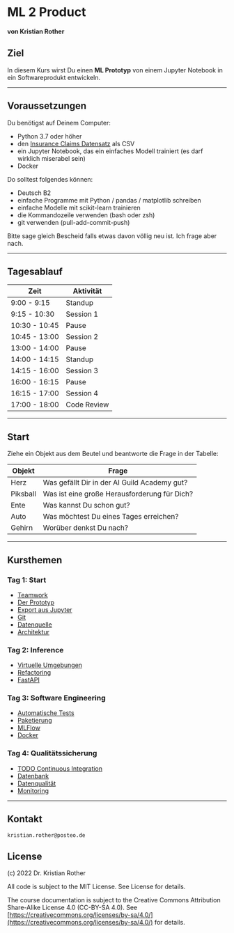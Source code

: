 
# ML 2 Product

**von Kristian Rother**

## Ziel

In diesem Kurs wirst Du einen **ML Prototyp** von einem Jupyter Notebook in ein Softwareprodukt entwickeln.

----

## Voraussetzungen

Du benötigst auf Deinem Computer:

* Python 3.7 oder höher
* den [Insurance Claims Datensatz](https://data.mendeley.com/datasets/vfchtm5y7j/1) als CSV
* ein Jupyter Notebook, das ein einfaches Modell trainiert (es darf wirklich miserabel sein)
* Docker

Do solltest folgendes können:

* Deutsch B2
* einfache Programme mit Python / pandas / matplotlib schreiben
* einfache Modelle mit scikit-learn trainieren
* die Kommandozeile verwenden (bash oder zsh)
* git verwenden (pull-add-commit-push)

Bitte sage gleich Bescheid falls etwas davon völlig neu ist. Ich frage aber nach.

----

## Tagesablauf

| Zeit | Aktivität |
|------|-----------|
| 9:00 - 9:15 | Standup |
| 9:15 - 10:30 | Session 1 |
| 10:30 - 10:45 | Pause |
| 10:45 - 13:00 | Session 2 |
| 13:00 - 14:00 | Pause |
| 14:00 - 14:15 | Standup |
| 14:15 - 16:00 | Session 3 |
| 16:00 - 16:15 | Pause |
| 16:15 - 17:00 | Session 4 |
| 17:00 - 18:00 | Code Review |

----
## Start

Ziehe ein Objekt aus dem Beutel und beantworte die Frage in der Tabelle:

| Objekt | Frage |
|--------|----------|
| Herz     | Was gefällt Dir in der AI Guild Academy gut? |
| Piksball | Was ist eine große Herausforderung für Dich? |
| Ente     | Was kannst Du schon gut? |
| Auto     | Was möchtest Du eines Tages erreichen? |
| Gehirn   | Worüber denkst Du nach? |

----

## Kursthemen

### Tag 1: Start

* [Teamwork](teamwork.md)
* [Der Prototyp](prototyp.md)
* [Export aus Jupyter](jupyter_export.md)
* [Git](git_repo.md)
* [Datenquelle](datenquelle.md)
* [Architektur](architektur.md)

### Tag 2: Inference

* [Virtuelle Umgebungen](https://www.academis.eu/posts/software_engineering/virtualenv.md)
* [Refactoring](refactoring.md)
* [FastAPI](fastapi.md)

### Tag 3: Software Engineering

* [Automatische Tests](test.md)
* [Paketierung](paketierung.md)
* [MLFlow](mlflow.md)
* [Docker](docker.md)

### Tag 4: Qualitätssicherung

* [TODO Continuous Integration](ci.md)
* [Datenbank](datenbank.md)
* [Datenqualität](datenqualitaet.md)
* [Monitoring](monitoring.md)

----

## Kontakt

`kristian.rother@posteo.de`

## License

(c) 2022 Dr. Kristian Rother

All code is subject to the MIT License. See License for details.

The course documentation is subject to the Creative Commons Attribution Share-Alike License 4.0 (CC-BY-SA 4.0).
See [https://creativecommons.org/licenses/by-sa/4.0/](https://creativecommons.org/licenses/by-sa/4.0/) for details.
